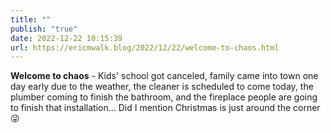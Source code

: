 ```yaml
---
title: ""
publish: "true"
date: 2022-12-22 10:15:39
url: https://ericmwalk.blog/2022/12/22/welcome-to-chaos.html
---
```


**Welcome to chaos** - Kids' school got canceled, family came into town one day early due to the weather, the cleaner is scheduled to come today, the plumber coming to finish the bathroom, and the fireplace people are going to finish that installation... Did I mention Christmas is just around the corner 😜